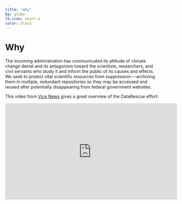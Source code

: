 ```yaml
---
title: "why"
bg: globe
fa-icon: heart-o
color: black  
---
```


# Why

The incoming administration has communicated its attitude of climate change denial and its antagonism toward the scientists, researchers, and civil servants who study it and inform the public of its causes and effects. We seek to protect vital scientific resources from suppression---archiving them in multiple, redundant repositories so they may be accessed and reused after potentially disappearing from federal government websites.

This video from <a href="https://news.vice.com/story/scientists-are-scrambling-to-safeguard-climate-data-from-the-trump-administration">Vice News</a> gives a great overview of the DataRescue effort:

<div class="row" align="center">
  <iframe width='560' height='315' src='https://video.vice.com/en_us/embed/588188a5d670a17f4b6a9fe8' frameBorder='0' scrolling='no' allowfullscreen></iframe>
</div>
